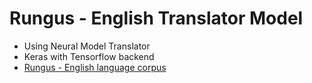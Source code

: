 # Rungus - English Translator Model

- Using Neural Model Translator
- Keras with Tensorflow backend
- [Rungus - English language corpus](https://github.com/devennn/rungus-language-corpus)
